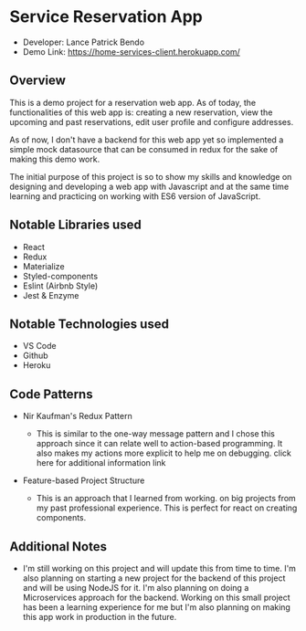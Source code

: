 # Service Reservation App
* Developer: Lance Patrick Bendo
* Demo Link: https://home-services-client.herokuapp.com/

## Overview
This is a demo project for a reservation
web app. As of today, the functionalities of
this web app is: creating a new reservation,
view the upcoming and past reservations,
edit user profile and configure addresses.
	
As of now, I don't have a backend for this web
app yet so implemented a simple mock datasource
that can be consumed in redux for the sake of making
this demo work.

The initial purpose of this project is so to show 
my skills and knowledge on designing and developing
a web app with Javascript and at the same time learning
and practicing on working with ES6 version of JavaScript.
	
## Notable Libraries used
* React
* Redux
* Materialize
* Styled-components
* Eslint (Airbnb Style)
* Jest & Enzyme

## Notable Technologies used
* VS Code
* Github
* Heroku

## Code Patterns
* Nir Kaufman's Redux Pattern
  * This is similar to the one-way message pattern
  and I chose this approach since it can relate 
  well to action-based programming. It also makes my actions
  more explicit to help me on debugging.
  click here for additional information link

* Feature-based Project Structure
  * This is an approach that I learned from working.
  on big projects from my past professional experience.
  This is perfect for react on creating components.

## Additional Notes
  * I'm still working on this project and will update this
  from time to time. I'm also planning on starting a new project
  for the backend of this project and will be using NodeJS
  for it. I'm also planning on doing a Microservices approach
  for the backend. Working on this small project has been 
  a learning experience for me but I'm also planning on 
  making this app work in production in the future.
